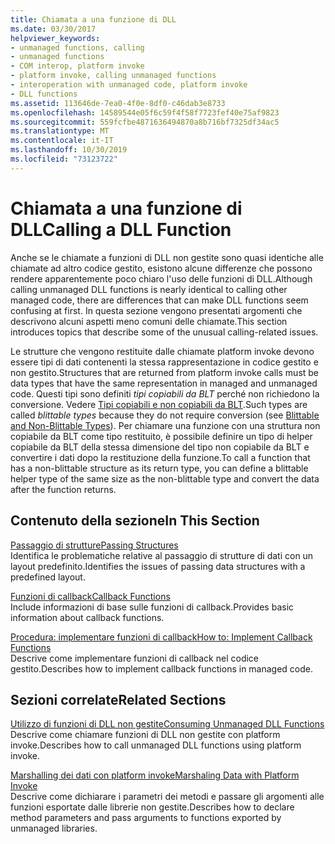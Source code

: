```yaml
---
title: Chiamata a una funzione di DLL
ms.date: 03/30/2017
helpviewer_keywords:
- unmanaged functions, calling
- unmanaged functions
- COM interop, platform invoke
- platform invoke, calling unmanaged functions
- interoperation with unmanaged code, platform invoke
- DLL functions
ms.assetid: 113646de-7ea0-4f0e-8df0-c46dab3e8733
ms.openlocfilehash: 14589544e05f6c59f4f58f7723fef40e75af9823
ms.sourcegitcommit: 559fcfbe4871636494870a8b716bf7325df34ac5
ms.translationtype: MT
ms.contentlocale: it-IT
ms.lasthandoff: 10/30/2019
ms.locfileid: "73123722"
---
```

# <a name="calling-a-dll-function"></a><span data-ttu-id="e1e33-102">Chiamata a una funzione di DLL</span><span class="sxs-lookup"><span data-stu-id="e1e33-102">Calling a DLL Function</span></span>
<span data-ttu-id="e1e33-103">Anche se le chiamate a funzioni di DLL non gestite sono quasi identiche alle chiamate ad altro codice gestito, esistono alcune differenze che possono rendere apparentemente poco chiaro l'uso delle funzioni di DLL.</span><span class="sxs-lookup"><span data-stu-id="e1e33-103">Although calling unmanaged DLL functions is nearly identical to calling other managed code, there are differences that can make DLL functions seem confusing at first.</span></span> <span data-ttu-id="e1e33-104">In questa sezione vengono presentati argomenti che descrivono alcuni aspetti meno comuni delle chiamate.</span><span class="sxs-lookup"><span data-stu-id="e1e33-104">This section introduces topics that describe some of the unusual calling-related issues.</span></span>  
  
 <span data-ttu-id="e1e33-105">Le strutture che vengono restituite dalle chiamate platform invoke devono essere tipi di dati contenenti la stessa rappresentazione in codice gestito e non gestito.</span><span class="sxs-lookup"><span data-stu-id="e1e33-105">Structures that are returned from platform invoke calls must be data types that have the same representation in managed and unmanaged code.</span></span> <span data-ttu-id="e1e33-106">Questi tipi sono definiti *tipi copiabili da BLT* perché non richiedono la conversione. Vedere [Tipi copiabili e non copiabili da BLT](blittable-and-non-blittable-types.md).</span><span class="sxs-lookup"><span data-stu-id="e1e33-106">Such types are called *blittable types* because they do not require conversion (see [Blittable and Non-Blittable Types](blittable-and-non-blittable-types.md)).</span></span> <span data-ttu-id="e1e33-107">Per chiamare una funzione con una struttura non copiabile da BLT come tipo restituito, è possibile definire un tipo di helper copiabile da BLT della stessa dimensione del tipo non copiabile da BLT e convertire i dati dopo la restituzione della funzione.</span><span class="sxs-lookup"><span data-stu-id="e1e33-107">To call a function that has a non-blittable structure as its return type, you can define a blittable helper type of the same size as the non-blittable type and convert the data after the function returns.</span></span>  
  
## <a name="in-this-section"></a><span data-ttu-id="e1e33-108">Contenuto della sezione</span><span class="sxs-lookup"><span data-stu-id="e1e33-108">In This Section</span></span>  
 [<span data-ttu-id="e1e33-109">Passaggio di strutture</span><span class="sxs-lookup"><span data-stu-id="e1e33-109">Passing Structures</span></span>](passing-structures.md)  
 <span data-ttu-id="e1e33-110">Identifica le problematiche relative al passaggio di strutture di dati con un layout predefinito.</span><span class="sxs-lookup"><span data-stu-id="e1e33-110">Identifies the issues of passing data structures with a predefined layout.</span></span>  
  
 [<span data-ttu-id="e1e33-111">Funzioni di callback</span><span class="sxs-lookup"><span data-stu-id="e1e33-111">Callback Functions</span></span>](callback-functions.md)  
 <span data-ttu-id="e1e33-112">Include informazioni di base sulle funzioni di callback.</span><span class="sxs-lookup"><span data-stu-id="e1e33-112">Provides basic information about callback functions.</span></span>  
  
 [<span data-ttu-id="e1e33-113">Procedura: implementare funzioni di callback</span><span class="sxs-lookup"><span data-stu-id="e1e33-113">How to: Implement Callback Functions</span></span>](how-to-implement-callback-functions.md)  
 <span data-ttu-id="e1e33-114">Descrive come implementare funzioni di callback nel codice gestito.</span><span class="sxs-lookup"><span data-stu-id="e1e33-114">Describes how to implement callback functions in managed code.</span></span>  
  
## <a name="related-sections"></a><span data-ttu-id="e1e33-115">Sezioni correlate</span><span class="sxs-lookup"><span data-stu-id="e1e33-115">Related Sections</span></span>  
 [<span data-ttu-id="e1e33-116">Utilizzo di funzioni di DLL non gestite</span><span class="sxs-lookup"><span data-stu-id="e1e33-116">Consuming Unmanaged DLL Functions</span></span>](consuming-unmanaged-dll-functions.md)  
 <span data-ttu-id="e1e33-117">Descrive come chiamare funzioni di DLL non gestite con platform invoke.</span><span class="sxs-lookup"><span data-stu-id="e1e33-117">Describes how to call unmanaged DLL functions using platform invoke.</span></span>  
  
 [<span data-ttu-id="e1e33-118">Marshalling dei dati con platform invoke</span><span class="sxs-lookup"><span data-stu-id="e1e33-118">Marshaling Data with Platform Invoke</span></span>](marshaling-data-with-platform-invoke.md)  
 <span data-ttu-id="e1e33-119">Descrive come dichiarare i parametri dei metodi e passare gli argomenti alle funzioni esportate dalle librerie non gestite.</span><span class="sxs-lookup"><span data-stu-id="e1e33-119">Describes how to declare method parameters and pass arguments to functions exported by unmanaged libraries.</span></span>
